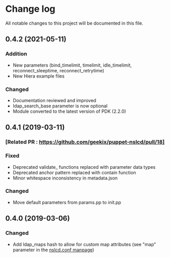 # Change log

All notable changes to this project will be documented in this file.

## 0.4.2 (2021-05-11)

### Addition

- New parameters (bind_timelimit, timelimit, idle_timelimit, reconnect_sleeptime, reconnect_retrytime)
- New Hiera example files

### Changed

- Documentation reviewed and improved
- ldap_search_base parameter is now optional
- Module converted to the latest version of PDK (2.2.0)

## 0.4.1 (2019-03-11)

### [Related PR : https://github.com/geekix/puppet-nslcd/pull/18]

### Fixed

- Deprecated validate_ functions replaced with parameter data types
- Deprecated anchor pattern replaced with contain function
- Minor whitespace inconsistency in metadata.json

### Changed

- Move default parameters from params.pp to init.pp

## 0.4.0 (2019-03-06)

### Changed

- Add ldap_maps hash to allow for custom map attributes (see "map" parameter in the [nslcd.conf manpage](https://linux.die.net/man/5/nslcd.conf))
